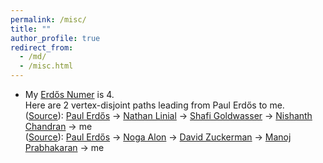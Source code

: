```yaml
---
permalink: /misc/
title: ""
author_profile: true
redirect_from: 
  - /md/
  - /misc.html
---
```

<!-- * Here are some random facts about myself. -->
* My [Erd&#337;s Numer](https://en.wikipedia.org/wiki/Erd%C5%91s_number) is 4.  
Here are 2 vertex-disjoint paths leading from Paul Erd&#337;s to me.  
([Source](https://mathscinet.ams.org/mathscinet/collaborationDistance.html?AuthorSourceName=Chandran,%20Nishanth&AuthorTargetName=Erdos,%20Paul&group_target=189017)): [Paul Erd&#337;s](https://en.wikipedia.org/wiki/Paul_Erd%C5%91s) &rarr; [Nathan Linial](https://en.wikipedia.org/wiki/Nati_Linial) &rarr; [Shafi Goldwasser](https://en.wikipedia.org/wiki/Shafi_Goldwasser) &rarr; [Nishanth Chandran](https://www.microsoft.com/en-us/research/people/nichandr/) &rarr; me  
([Source](https://mathscinet.ams.org/mathscinet/collaborationDistance.html?AuthorSourceName=Prabhakaran,%20Manoj&AuthorTargetName=Erdos,%20Paul&group_target=189017)): [Paul Erd&#337;s](https://en.wikipedia.org/wiki/Paul_Erd%C5%91s) &rarr; [Noga Alon](https://en.wikipedia.org/wiki/Noga_Alon) &rarr; [David Zuckerman](https://www.cs.utexas.edu/~diz/) &rarr; [Manoj Prabhakaran](https://www.cse.iitb.ac.in/~mp/) &rarr; me